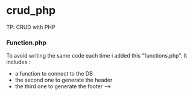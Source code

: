 # crud_php
TP: CRUD with PHP
### Function.php

To avoid writing the same code each time 
i added this "functions.php". 
It includes : 
- a function to connect to the DB 
- the second one to generate the header 
- the third one to generate the footer
 -->
<!-- 
------------------------------------------------------------------------------	
- Connecting to DB function : 
Contains the PDO method which is a lean and consistent way to abstract the way we access the DB, PDO or PHP Data Object use the object oriented paradigm so it just works for PHP 5 and above and it works with multiple DB, for more information visit : 
+ https://www.w3resource.com/php/pdo/php-pdo.php

	It contains also another use of string manipulation which is the HEREDOC for more information visit : 
+ https://www.php.net/manual/en/language.types.string.php#language.types.string.syntax.heredoc
+ https://www.exakat.io/en/fun-with-delimiters-of-heredoc-php/
------------------------------------------------------------------------------	

### Read.php

Prepared statements are so useful that they are the only feature that PDO will emulate for drivers that don't support them. 
This ensures that an application will be able to use the same data access paradigm regardless of the capabilities of the database.

for more information about prepared stmt : https://www.php.net/manual/en/pdo.prepared-statements.php
EXAMPLE -------------------
This example performs an INSERT query by substituting a name and a value for the named placeholders.
<?php
$stmt = $dbh->prepare("INSERT INTO REGISTRY (name, value) VALUES (:name, :value)");
$stmt->bindParam(':name', $name);
$stmt->bindParam(':value', $value);

// insert one row
$name = 'one';
$value = 1;
$stmt->execute();

// insert another row with different values
$name = 'two';
$value = 2;
$stmt->execute();

?>

-------------------------------------------------------------------


